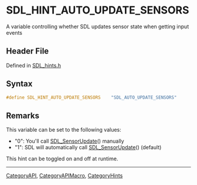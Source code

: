 # SDL_HINT_AUTO_UPDATE_SENSORS

A variable controlling whether SDL updates sensor state when getting input events

## Header File

Defined in [SDL_hints.h](https://github.com/libsdl-org/SDL/blob/SDL2/include/SDL_hints.h)

## Syntax

```c
#define SDL_HINT_AUTO_UPDATE_SENSORS    "SDL_AUTO_UPDATE_SENSORS"
```

## Remarks

This variable can be set to the following values:

- "0": You'll call [SDL_SensorUpdate](SDL_SensorUpdate)() manually
- "1": SDL will automatically call [SDL_SensorUpdate](SDL_SensorUpdate)()
  (default)

This hint can be toggled on and off at runtime.

----
[CategoryAPI](CategoryAPI), [CategoryAPIMacro](CategoryAPIMacro), [CategoryHints](CategoryHints)

